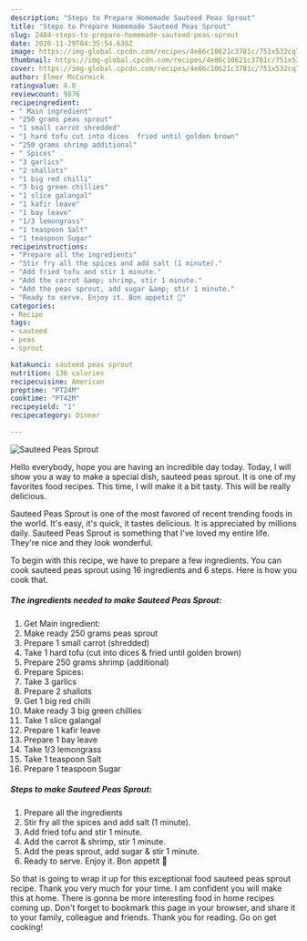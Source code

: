 ```yaml
---
description: "Steps to Prepare Homemade Sauteed Peas Sprout"
title: "Steps to Prepare Homemade Sauteed Peas Sprout"
slug: 2404-steps-to-prepare-homemade-sauteed-peas-sprout
date: 2020-11-29T04:35:54.638Z
image: https://img-global.cpcdn.com/recipes/4e86c10621c3781c/751x532cq70/sauteed-peas-sprout-recipe-main-photo.jpg
thumbnail: https://img-global.cpcdn.com/recipes/4e86c10621c3781c/751x532cq70/sauteed-peas-sprout-recipe-main-photo.jpg
cover: https://img-global.cpcdn.com/recipes/4e86c10621c3781c/751x532cq70/sauteed-peas-sprout-recipe-main-photo.jpg
author: Elmer McCormick
ratingvalue: 4.8
reviewcount: 9876
recipeingredient:
- " Main ingredient"
- "250 grams peas sprout"
- "1 small carrot shredded"
- "1 hard tofu cut into dices  fried until golden brown"
- "250 grams shrimp additional"
- " Spices"
- "3 garlics"
- "2 shallots"
- "1 big red chilli"
- "3 big green chillies"
- "1 slice galangal"
- "1 kafir leave"
- "1 bay leave"
- "1/3 lemongrass"
- "1 teaspoon Salt"
- "1 teaspoon Sugar"
recipeinstructions:
- "Prepare all the ingredients"
- "Stir fry all the spices and add salt (1 minute)."
- "Add fried tofu and stir 1 minute."
- "Add the carrot &amp; shrimp, stir 1 minute."
- "Add the peas sprout, add sugar &amp; stir 1 minute."
- "Ready to serve. Enjoy it. Bon appetit 🥰"
categories:
- Recipe
tags:
- sauteed
- peas
- sprout

katakunci: sauteed peas sprout 
nutrition: 136 calories
recipecuisine: American
preptime: "PT24M"
cooktime: "PT42M"
recipeyield: "1"
recipecategory: Dinner

---
```



![Sauteed Peas Sprout](https://img-global.cpcdn.com/recipes/4e86c10621c3781c/751x532cq70/sauteed-peas-sprout-recipe-main-photo.jpg)

Hello everybody, hope you are having an incredible day today. Today, I will show you a way to make a special dish, sauteed peas sprout. It is one of my favorites food recipes. This time, I will make it a bit tasty. This will be really delicious.

Sauteed Peas Sprout is one of the most favored of recent trending foods in the world. It's easy, it's quick, it tastes delicious. It is appreciated by millions daily. Sauteed Peas Sprout is something that I've loved my entire life. They're nice and they look wonderful.




To begin with this recipe, we have to prepare a few ingredients. You can cook sauteed peas sprout using 16 ingredients and 6 steps. Here is how you cook that.

<!--inarticleads1-->

##### The ingredients needed to make Sauteed Peas Sprout:

1. Get  Main ingredient:
1. Make ready 250 grams peas sprout
1. Prepare 1 small carrot (shredded)
1. Take 1 hard tofu (cut into dices &amp; fried until golden brown)
1. Prepare 250 grams shrimp (additional)
1. Prepare  Spices:
1. Take 3 garlics
1. Prepare 2 shallots
1. Get 1 big red chilli
1. Make ready 3 big green chillies
1. Take 1 slice galangal
1. Prepare 1 kafir leave
1. Prepare 1 bay leave
1. Take 1/3 lemongrass
1. Take 1 teaspoon Salt
1. Prepare 1 teaspoon Sugar




<!--inarticleads2-->

##### Steps to make Sauteed Peas Sprout:

1. Prepare all the ingredients
1. Stir fry all the spices and add salt (1 minute).
1. Add fried tofu and stir 1 minute.
1. Add the carrot &amp; shrimp, stir 1 minute.
1. Add the peas sprout, add sugar &amp; stir 1 minute.
1. Ready to serve. Enjoy it. Bon appetit 🥰




So that is going to wrap it up for this exceptional food sauteed peas sprout recipe. Thank you very much for your time. I am confident you will make this at home. There is gonna be more interesting food in home recipes coming up. Don't forget to bookmark this page in your browser, and share it to your family, colleague and friends. Thank you for reading. Go on get cooking!
